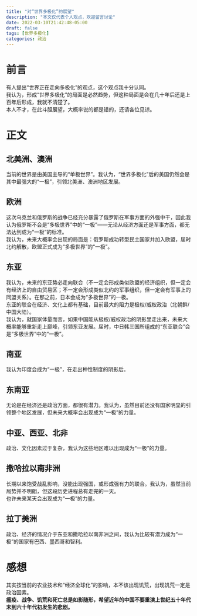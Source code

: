 ```yaml
---
title: "对“世界多极化”的展望"
description: "本文仅代表个人观点，欢迎留言讨论"
date: 2022-03-10T21:42:48-05:00
draft: false
tags: [世界多极化]
categories: 政治
---
```


# 前言
有人提出“世界正在走向多极化”的观点，这个观点我十分认同。  
我认为，形成“世界多极化”的局面是必然趋势，但这种局面是会在几十年后还是上百年后形成，我就不清楚了。  
本人不才，在此斗胆展望，大概率说的都是错的，还请各位见谅。

# 正文

## 北美洲、澳洲
当前的世界是由美国主导的“单极世界”。我认为，“世界多极化”后的美国仍然会是其中最强大的“一极”，引领北美洲、澳洲地区发展。

## 欧洲
这次乌克兰和俄罗斯的战争已经充分暴露了俄罗斯在军事方面的外强中干，因此我认为俄罗斯不会是“多极世界”中的“一极”——无论从经济方面还是军事方面，都无法达到成为“一极”的标准。  
我认为，未来大概率会出现的局面是：俄罗斯成功转型民主国家并加入欧盟，届时北约解散，欧盟正式成为“多极世界”的“一极”。

## 东亚
我认为，未来的东亚势必走向联合（不一定会形成类似欧盟的经济组织，但一定会有经济上的自由贸易区；不一定会形成类似北约的军事组织，但一定会有军事上的同盟关系）。在那之前，日本会成为“多极世界”的一极。  
东亚的联合在经济、文化上都有基础，目前最大的阻力是极权/威权政治（北朝鲜/中国大陆）。  
我认为，就国家体量而言，如果中国能从极权/威权政治的阴影里走出来，未来大概率能够重新走上巅峰，引领东亚发展。届时，中日韩三国所组成的“东亚联合”会是“多极世界”中的“一极”。

## 南亚
我认为印度会成为“一极”，在走出种性制度的阴影后。

## 东南亚
无论是在经济还是政治方面，都很有潜力。我认为，虽然目前还没有国家明显的引领整个地区发展，但未来大概率会出现成为“一极”的力量。

## 中亚、西亚、北非
政治、文化因素过于复杂，我认为这些地区难以出现成为“一极”的力量。

## 撒哈拉以南非洲
长期以来饱受战乱影响，没能出现强国，或形成强有力的联合。我认为，虽然当前局势并不明朗，但这段历史进程总有走完的一天。  
也许未来某天会出现成为“一极”的力量。

## 拉丁美洲
政治、经济的情况介于东亚和撒哈拉以南非洲之间，我认为比较有潜力成为“一极”的国家有巴西、墨西哥和智利。

# 感想
其实按当前的农业技术和“经济全球化”的影响，本不该出现饥荒，出现饥荒一定是政治因素。  
**瘟疫、战争、饥荒和死亡总是如影随形，希望近年的中国不要重演上世纪五十年代末到六十年代初发生的悲剧。**